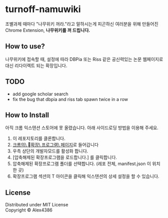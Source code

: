 # turnoff-namuwiki
조별과제 때마다 "나무위키 꺼라."라고 말하시는게 피곤하신 여러분을 위해 만들어진 Chrome Extension, **나무위키를 꺼 드립니다.**

## How to use?
나무위키에 접속할 때, 설정에 따라 DBPia 또는 Riss 같은 공신력있는 논문 웹페이지로 대신 리다이렉트 되는 확장입니다.  

## TODO
* add google scholar search
* fix the bug that dbpia and riss tab spawn twice in a row

## How to Install
아직 크롬 익스텐션 스토어에 못 올렸습니다. 아래 사이드로딩 방법을 이용해 주세요.  
  
1. 이 레포지토리를 클론합니다.
2. [크롬의\ 확장\ 프로그램\ 페이지](chrome://extensions)로 들어갑니다
3. 우측 상단의 개발자모드를 활성화 합니다.
4. [압축해제된 확장프로그램을 로드합니다.] 를 클릭합니다.
5. 압축해제된 확장프로그램 폴더를 선택합니다. (레포 전체, manifest.json 이 위치한 곳)
6. 확장프로그램 섹션의 T 아이콘을 클릭해 익스텐션의 상세 설정을 할 수 있습니다.

## License
Distributed under MIT License  
Copyright &copy; Alex4386